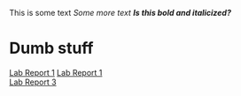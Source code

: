 This is some text
*Some more text*
***Is this bold and italicized?***
# Dumb stuff
[Lab Report 1](lab-report-1-week-2.html) 
[Lab Report 1](https://jcausing.github.io/cse15l-lab-reports/lab-report-1-week-2.html)
<br>
[Lab Report 3](lab-report-3-week-6.html)